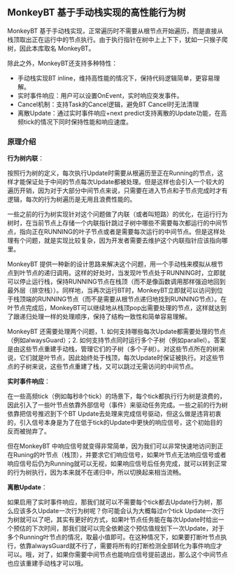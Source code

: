 ## MonkeyBT 基于手动栈实现的高性能行为树

MonkeyBT 基于手动栈实现，正常遍历时不需要从根节点开始遍历，而是直接从栈顶取出正在运行中的节点执行。由于执行指针在树中上上下下，犹如一只猴子爬树，因此本库取名 MonkeyBT。

除此之外，MonkeyBT还支持多种特性：

- 手动栈实现BT inline，维持高性能的情况下，保持代码逻辑简单，更容易理解。
- 实时事件响应：用户可以设置OnEvent，实时响应突发事件。
- Cancel机制：支持Task的Cancel逻辑，避免BT Cancel时无法清理
- 离散Update：通过实时事件响应+next predict支持离散的Update功能，在高频tick的情况下同时保持性能和响应速度。

### 原理介绍

**行为树内联**：

按照行为树的定义，每次执行Update时需要从根遍历至正在Running的节点，这样才能保证处于中间的节点每次Update都被处理。但是这样也会引入一个较大的遍历开销，因为对于大部分中间节点来说，只需要在进入节点和子节点完成时才有逻辑，每次的行为树遍历是无用且浪费性能的。

一些之前的行为树实现针对这个问题做了内联（或者叫短路）的优化，在运行行为树时，在当前节点上存储一个内联指针跳过子树中哪些不需要每次都运行的中间节点，指向正在RUNNING的叶子节点或者是需要每次运行的中间节点。但是这样处理有个问题，就是实现比较复杂，因为开发者需要去维护这个内联指针应该指向哪里。

MonkeyBT 提供一种新的设计思路来解决这个问题，用一个手动栈来模拟从根节点到叶节点的递归调用。这样的好处时，当发现叶节点处于RUNNING时，立即就可以停止运行栈，保持RUNNING节点在栈顶（而不是像函数调用那样强迫地回到最外层（排空栈））。同样地，当再次运行BT时，MonkeyBT立即就可以访问到位于栈顶端的RUNNING节点（而不是需要从根节点递归地找到RUNNING节点）。在叶节点完成后，MonkeyBT可以继续地从栈顶pop出需要处理的节点，这样就达到了跟递归处理一样的处理顺序，保持了结构一致性和简单容易理解。

MonkeyBT 还需要处理两个问题，1. 如何支持哪些每次Update都需要处理的节点（例如alwaysGuard）；2. 如何支持节点同时运行多个子树（例如parallel）。答案是由这些节点重建手动栈，管理它们的子树（多个子树）。对这些节点所在的树来说，它们就是叶节点，因此始终处于栈顶，每次Update时保证被执行。对这些节点的子树来说，这些节点重建了栈，又可以跳过无需访问的中间节点。

**实时事件响应**：

在一些高频tick（例如每秒8个tick）的场景下，每个tick都执行行为树是浪费的，因此引入了一些叶节点依靠外部信号（事件）来驱动任务完成。一些之前的行为树依靠把信号推迟到下个BT Update去处理来完成信号驱动，但这么做是违背初衷的，引入信号本身是为了在低于tick的Update中更快的响应信号，这个初始目的反而被抛弃了。

但在MonkeyBT 中响应信号就变得非常简单，因为我们可以非常快速地访问到正在Runing的叶节点（栈顶），并要求它们响应信号，如果叶节点无法响应信号或者响应信号后仍为Running就可以无视，如果响应信号后任务完成，就可以转到正常的行为树执行，因为本来就不在递归中，所以切换起来相当流畅。

**离散Update**：

如果启用了实时事件响应，那我们就可以不需要每个tick都去Update行为树，那么应该多久Update一次行为树呢？你可能会认为大概每过n个tick Update一次行为树就可以了吧，其实有更好的方式，如果叶节点任务能在每次Update时给出一个预估的下次时间，那我们就可以完全依赖这个预估值规划下一次Update，对于多个Running叶节点的情况，取最小值即可。在这种情况下，如果要打断叶节点执行，依靠alwaysGuard就不行了，需要将所有的打断检测全部转化为事件响应才可以。哦，对了，如果你需要中间节点也能响应信号提前退出，那么这个中间节点也应该重建手动栈才可以哦。
